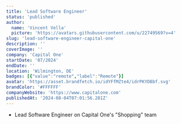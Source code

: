 ```yaml
---
title: 'Lead Software Engineer'
status: 'published'
author:
  name: 'Vincent Vella'
  picture: 'https://avatars.githubusercontent.com/u/22749569?v=4'
slug: 'lead-software-engineer-capital-one'
description: ''
coverImage: ''
company: 'Capital One'
startDate: '07/2024'
endDate: ''
location: 'Wilmington, DE'
badges: [{"value":"remote","label":"Remote"}]
avatar: 'https://asset.brandfetch.io/idYFfMZte4/idrPKYDBbf.svg'
brandColor: '#FFFFFF'
companyWebsite: 'https://www.capitalone.com'
publishedAt: '2024-08-04T07:01:56.281Z'
---
```


- Lead Software Engineer on Capital One's "Shopping" team

